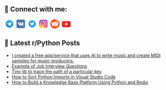 ## 🔎 Connect with me:
[<img src="https://github.com/bullbesh/bullbesh/blob/main/images/Telegram.png" width="32" height="32" />](https://t.me/bullbesh)
[<img src="https://github.com/bullbesh/bullbesh/blob/main/images/VK.png" width="32" height="32" />](https://vk.com/bullbesh)
[<img src="https://github.com/bullbesh/bullbesh/blob/main/images/Twitter.png" width="32" height="32" />](https://twitter.com/bullbesh1)
[<img src="https://github.com/bullbesh/bullbesh/blob/main/images/Instagram.png" width="32" height="32" />](https://www.instagram.com/bullbesh)
[<img src="https://github.com/bullbesh/bullbesh/blob/main/images/Reddit.png" width="32" height="32" />](https://www.reddit.com/user/bullbesh)
[<img src="https://github.com/bullbesh/bullbesh/blob/main/images/YouTube.png" width="32" height="32" />](https://www.youtube.com/channel/UCtfjRs6uzgq5mfm8S06WTcg)

## 📕 Latest r/Python Posts
<!-- BLOG-POST-LIST:START -->
- [I created a free app/service that uses AI to write music and create MIDI samples for music producers.](https://www.reddit.com/r/Python/comments/y8azu2/i_created_a_free_appservice_that_uses_ai_to_write/)
- [Example of Job Interview Questions](https://www.reddit.com/r/Python/comments/y8apxk/example_of_job_interview_questions/)
- [Tiny lib to trace the path of a particular key](https://www.reddit.com/r/Python/comments/y8amoq/tiny_lib_to_trace_the_path_of_a_particular_key/)
- [How to Sort Python Imports in Visual Studio Code](https://www.reddit.com/r/Python/comments/y894of/how_to_sort_python_imports_in_visual_studio_code/)
- [How to Build a Knowledge Base Platform Using Python and Redis](https://www.reddit.com/r/Python/comments/y890qi/how_to_build_a_knowledge_base_platform_using/)
<!-- BLOG-POST-LIST:END -->
